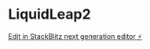 # LiquidLeap2

[Edit in StackBlitz next generation editor ⚡️](https://stackblitz.com/~/github.com/volume-generator/LiquidLeap2)
